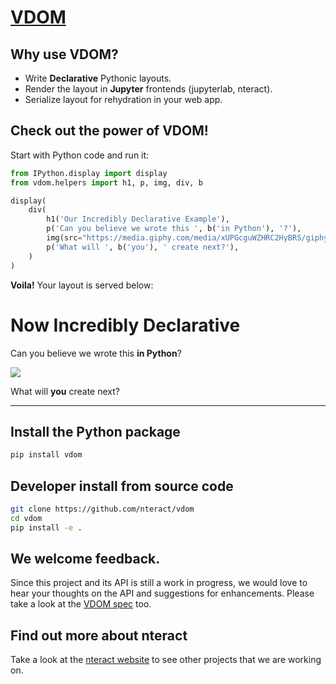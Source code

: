 # [VDOM](https://github.com/nteract/vdom)

## Why use VDOM?

- Write **Declarative** Pythonic layouts.
- Render the layout in **Jupyter** frontends (jupyterlab, nteract).
- Serialize layout for rehydration in your web app.

## Check out the power of VDOM!

Start with Python code and run it:

```python
from IPython.display import display
from vdom.helpers import h1, p, img, div, b

display(
    div(
        h1('Our Incredibly Declarative Example'),
        p('Can you believe we wrote this ', b('in Python'), '?'),
        img(src="https://media.giphy.com/media/xUPGcguWZHRC2HyBRS/giphy.gif"),
        p('What will ', b('you'), ' create next?'),
    )
)
```

**Voila!** Your layout is served below:

# Now Incredibly Declarative

Can you believe we wrote this **in Python**?

![](https://media.giphy.com/media/xUPGcguWZHRC2HyBRS/giphy.gif)

What will **you** create next?

---

## Install the Python package

```bash
pip install vdom
```

## Developer install from source code

```bash
git clone https://github.com/nteract/vdom
cd vdom
pip install -e .
```

## We welcome feedback.

Since this project and its API is still a work in progress, we would love to
hear your thoughts on the API and suggestions for enhancements. Please take a look at the [VDOM spec](docs/spec.md) too.

## Find out more about nteract

Take a look at the [nteract website](https://nteract.io) to see other projects
that we are working on.
